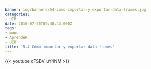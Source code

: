 ```yaml
---
banner: img/banners/54-como-importar-y-exportar-data-frames.jpg
categories:
- UIB
date: 2016-07-26T09:48:43.000Z
tags:
- mooc
- AprendeR
- UIB
title: '5.4 Cómo importar y exportar data frames'
---
```




{{< youtube cFSBV_uY4NM >}}
